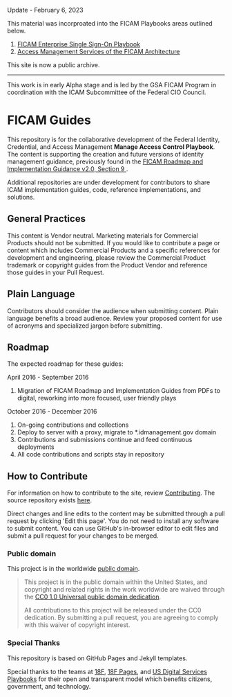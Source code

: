 Update - February 6, 2023

This material was incorproated into the FICAM Playbooks areas outlined below.
1. <a href="https://playbooks.idmanagement.gov/playbooks/sso/" target="_blank" rel="noopener noreferrer">FICAM Enterprise Single Sign-On Playbook</a>
2. <a href="https://playbooks.idmanagement.gov/arch/services/#access-management" target="_blank" rel="noopener noreferrer">Access Management Services of the FICAM Architecture</a>

This site is now a public archive.

---

This work is in early Alpha stage and is led by the GSA FICAM Program in coordination with the ICAM Subcommittee of the Federal CIO Council.

# FICAM Guides
This repository is for the collaborative development of the Federal Identity, Credential, and Access Management **Manage Access Control Playbook**. The content is supporting the creation and future versions of identity management guidance, previously found in the <a href="https://playbooks.idmanagement.gov/docs/roadmap-ficam.pdf" target="_blank"> FICAM Roadmap and Implementation Guidance v2.0, Section 9 </a>.

Additional repositories are under development for contributors to share ICAM implementation guides, code, reference implementations, and solutions.


## General Practices
This content is Vendor neutral. Marketing materials for Commercial Products should not be submitted. If you would like to contribute a page or content which includes Commercial Products and a specific references for development and engineering, please review the Commercial Product trademark or copyright guides from the Product Vendor and reference those guides in your Pull Request.  

## Plain Language
Contributors should consider the audience when submitting content. Plain language benefits a broad audience. Review your proposed content for use of acronyms and specialized jargon before submitting.

## Roadmap 
The expected roadmap for these guides:

April 2016 - September 2016  
1. Migration of FICAM Roadmap and Implementation Guides from PDFs to digital, reworking into more focused, user friendly plays 

October 2016 - December 2016  
1.  On-going contributions and collections  
2.  Deploy to server with a proxy, migrate to *.idmanagement.gov domain  
3.  Contributions and submissions continue and feed continuous deployments  
4.  All code contributions and scripts stay in repository  



## How to Contribute
For information on how to contribute to the site, review [Contributing](CONTRIBUTING.md/). The source repository exists [here](https://github.com/GSA/piv-guides/). 

Direct changes and line edits to the content may be submitted through a pull request by clicking 'Edit this page'. You do not need to install any software to submit content. You can use GitHub's in-browser editor to edit files and submit a pull request for your changes to be merged.

### Public domain

This project is in the worldwide [public domain](LICENSE.md). 

> This project is in the public domain within the United States, and copyright and related rights in the work worldwide are waived through the [CC0 1.0 Universal public domain dedication](https://creativecommons.org/publicdomain/zero/1.0/).
>
> All contributions to this project will be released under the CC0 dedication. By submitting a pull request, you are agreeing to comply with this waiver of copyright interest.

### Special Thanks
This repository is based on GitHub Pages and Jekyll templates. 

Special thanks to the teams at [18F](https://18f.gsa.gov/), [18F Pages](https://pages.18f.gov/), and [US Digital Services Playbooks](https://playbook.cio.gov/) for their open and transparent model which benefits citizens, government, and technology.


